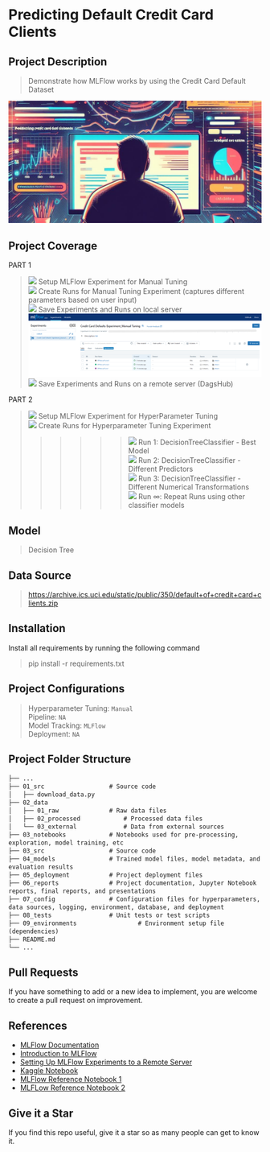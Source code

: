 # Predicting Default Credit Card Clients

## Project Description
> Demonstrate how MLFlow works by using the Credit Card Default Dataset

![Image Alt Text](10_images/cover.jpg)

## Project Coverage

PART 1
> ![](https://geps.dev/progress/100) Setup MLFlow Experiment for Manual Tuning <br>
> ![](https://geps.dev/progress/100) Create Runs for Manual Tuning Experiment (captures different parameters based on user input) <br>
> ![](https://geps.dev/progress/100) Save Experiments and Runs on local server <br>
![Image Alt Text](10_images/mlflowui_manual_exp.png) <br>
> ![](https://geps.dev/progress/0) Save Experiments and Runs on a remote server (DagsHub) <br>

PART 2
> ![](https://geps.dev/progress/0) Setup MLFlow Experiment for HyperParameter Tuning <br>
> ![](https://geps.dev/progress/0) Create Runs for Hyperparameter Tuning Experiment <br>
>>>>>> ![](https://geps.dev/progress/0) Run 1: DecisionTreeClassifier - Best Model <br>
>>>>>> ![](https://geps.dev/progress/0) Run 2: DecisionTreeClassifier - Different Predictors <br>
>>>>>> ![](https://geps.dev/progress/0) Run 3: DecisionTreeClassifier - Different Numerical Transformations <br>
>>>>>> ![](https://geps.dev/progress/0) Run ∞: Repeat Runs using other classifier models <br>

## Model
> Decision Tree

## Data Source
> https://archive.ics.uci.edu/static/public/350/default+of+credit+card+clients.zip

## Installation
Install all requirements by running the following command

> pip install -r requirements.txt

## Project Configurations

> Hyperparameter Tuning: `Manual` <br>
> Pipeline: `NA` <br>
> Model Tracking: `MLFlow` <br>
> Deployment: `NA`

## Project Folder Structure
```text
├── ...
├── 01_src  				# Source code
│   ├── download_data.py
├── 02_data
│   ├── 01_raw  			# Raw data files
│   ├── 02_processed 			# Processed data files
│   └── 03_external  			# Data from external sources
├── 03_notebooks  			# Notebooks used for pre-processing, exploration, model training, etc 
├── 03_src  				# Source code
├── 04_models  				# Trained model files, model metadata, and evaluation results
├── 05_deployment  			# Project deployment files
├── 06_reports  			# Project documentation, Jupyter Notebook reports, final reports, and presentations
├── 07_config  				# Configuration files for hyperparameters, data sources, logging, environment, database, and deployment
├── 08_tests 				# Unit tests or test scripts
├── 09_environments 		        # Environment setup file (dependencies)
├── README.md
└── ...
```
## Pull Requests

If you have something to add or a new idea to implement, you are welcome to create a pull request on improvement.

## References
- [MLFlow Documentation](https://mlflow.org/docs/latest/index.html)
- [Introduction to MLFlow](https://youtu.be/ksYIVDue8ak?si=WkzthJ9yQWPYZ8Nw)
- [Setting Up MLFlow Experiments to a Remote Server](https://youtu.be/K9se7KQON5k?si=rcnz5SCuzGG4KhX1)
- [Kaggle Notebook](https://www.kaggle.com/code/satyamsss/credit-card-default-prediction-82-accurate)
- [MLFlow Reference Notebook 1](https://github.com/entbappy/MLflow-Basic-Demo/blob/main/example.py)
- [MLFLow Reference Notebook 2](https://github.com/TripathiAshutosh/mlflow/blob/main/MLflow%20Live%20Demo.ipynb)


## Give it a Star

If you find this repo useful, give it a star so as many people can get to know it.


